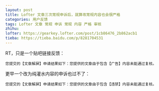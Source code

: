 ```yaml
---
layout: post
title: Lofter 文章三次常规申诉后，就算改常规内容也会很严格
categories: 用户反馈
tags: Lofter 文章 常规 申诉 常规 内容 严格 审核
zhihu: 
lofter: https://gearkey.lofter.com/post/1cb86476_2b862acb1
tieba: https://tieba.baidu.com/p/8281704531
---
```


RT，只是一个贴吧链接反馈：

```
您提交的【文章解屏】申请结果如下：您提供的文章由于包含【广告】内容未能通过复核。
```

更早一个改为纯灌水内容的申诉也过不了：

```
您提交的【文章解屏】申请结果如下：您提供的文章由于包含【违禁】内容未能通过复核。
```
